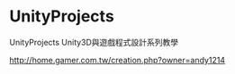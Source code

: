 UnityProjects
=============

UnityProjects
Unity3D與遊戲程式設計系列教學

http://home.gamer.com.tw/creation.php?owner=andy1214
